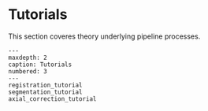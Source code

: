 # Tutorials

This section coveres theory underlying pipeline processes.

```{toctree}
---
maxdepth: 2
caption: Tutorials
numbered: 3
---
registration_tutorial
segmentation_tutorial
axial_correction_tutorial
```
